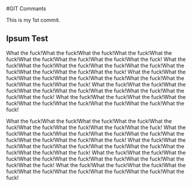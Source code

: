 #GIT Commants

This is my 1st commit.

## Ipsum Test

What the fuck!What the fuck!What the fuck!What the fuck!What the fuck!What the fuck!What the fuck!What the fuck!What the fuck!
What the fuck!What the fuck!What the fuck!What the fuck!What the fuck!What the fuck!What the fuck!What the fuck!What the fuck!
What the fuck!What the fuck!What the fuck!What the fuck!What the fuck!What the fuck!What the fuck!What the fuck!What the fuck!
What the fuck!What the fuck!What the fuck!What the fuck!What the fuck!What the fuck!What the fuck!What the fuck!What the fuck!
What the fuck!What the fuck!What the fuck!What the fuck!What the fuck!What the fuck!What the fuck!What the fuck!What the fuck!

What the fuck!What the fuck!What the fuck!What the fuck!What the fuck!What the fuck!What the fuck!What the fuck!What the fuck!
What the fuck!What the fuck!What the fuck!What the fuck!What the fuck!What the fuck!What the fuck!What the fuck!What the fuck!
What the fuck!What the fuck!What the fuck!What the fuck!What the fuck!What the fuck!What the fuck!What the fuck!What the fuck!
What the fuck!What the fuck!What the fuck!What the fuck!What the fuck!What the fuck!What the fuck!What the fuck!What the fuck!
What the fuck!What the fuck!What the fuck!What the fuck!What the fuck!What the fuck!What the fuck!What the fuck!What the fuck!